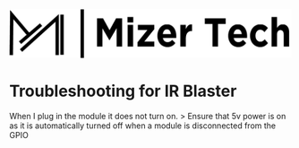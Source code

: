 <picture> 
<img
        alt="Mizer Tech logo and text: MizerTech"
        src="/.g/Banner.png">
</picture>

# Troubleshooting for IR Blaster

When I plug in the module it does not turn on.
    > Ensure that 5v power is on as it is automatically turned off when a module is disconnected from the GPIO
